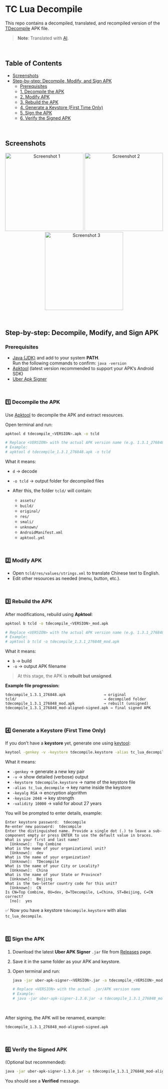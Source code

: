 # TC Lua Decompile

This repo contains a decompiled, translated, and recompiled version of the [TDecompile](https://down.7po.com/downlist/39718.html) APK file.

<!-- Source:

- https://www.heishou.org/d/247305
- https://www.9k9k.com/app/80085.html
- https://m.5577.com/d/709685
- https://www.diyiyou.com/soft/9683.html
- https://down.7po.com/downlist/39718.html -->

> **Note**: Translated with [AI](https://en.wikipedia.org/wiki/Artificial_intelligence).

<br>

## Table of Contents

- [Screenshots](#screenshots)
- [Step-by-step: Decompile, Modify, and Sign APK](#step-by-step-decompile-modify-and-sign-apk)
  - [Prerequisites](#prerequisites)
  - [1. Decompile the APK](#1️⃣-decompile-the-apk)
  - [2. Modify APK](#2️⃣-modify-apk)
  - [3. Rebuild the APK](#3️⃣-rebuild-the-apk)
  - [4. Generate a Keystore (First Time Only)](#4️⃣-generate-a-keystore-first-time-only)
  - [5. Sign the APK](#5️⃣-sign-the-apk)
  - [6. Verify the Signed APK](#6️⃣-verify-the-signed-apk)

<br>

## Screenshots

<p align="center">
  <img src="ss/Screenshot_1.png" alt="Screenshot 1" width="250"/>
  <img src="ss/Screenshot_2.png" alt="Screenshot 2" width="250"/>
  <img src="ss/Screenshot_3.png" alt="Screenshot 3" width="250"/>
</p>

<br>

## Step-by-step: Decompile, Modify, and Sign APK

### Prerequisites

- [Java (JDK)](https://www.oracle.com/java/technologies/downloads/) and add to your system **PATH**.  
  Run the following commands to confirm: `java -version`
- [Apktool](https://apktool.org/docs/install) (latest version recommended to support your APK’s Android SDK)
- [Uber Apk Signer](https://github.com/patrickfav/uber-apk-signer?tab=readme-ov-file)

<br>

### 1️⃣ Decompile the APK

Use [Apktool](https://github.com/iBotPeaches/Apktool) to decompile the APK and extract resources.

Open terminal and run:

```bash
apktool d tdecompile_<VERSION>.apk -o tcld

# Replace <VERSION> with the actual APK version name (e.g. 1.3.1_276848)
# Example:
# apktool d tdecompile_1.3.1_276848.apk -o tcld
```

What it means:

- `d` → decode
- `-o tcld` → output folder for decompiled files
- After this, the folder `tcld/` will contain:

  - `assets/`
  - `build/`
  - `original/`
  - `res/`
  - `smali/`
  - `unknown/`
  - `AndroidManifest.xml`
  - `apktool.yml`

<br>

### 2️⃣ Modify APK

- Open `tcld/res/values/strings.xml` to translate Chinese text to English.
- Edit other resources as needed (menu, button, etc.).

<br>

### 3️⃣ Rebuild the APK

After modifications, rebuild using **Apktool**:

```bash
apktool b tcld -o tdecompile_<VERSION>_mod.apk

# Replace <VERSION> with the actual APK version name (e.g. 1.3.1_276848)
# Example:
# apktool b tcld -o tdecompile_1.3.1_276848_mod.apk
```

What it means:

- `b` → build
- `-o` → output APK filename

> At this stage, the APK is **rebuilt but unsigned**.

**Example file progression:**

```
tdecompile_1.3.1_276848.apk                 → original
tcld/                                       → decompiled folder
tdecompile_1.3.1_276848_mod.apk             → rebuilt (unsigned)
tdecompile_1.3.1_276848_mod-aligned-signed.apk → final signed APK
```

<br>

### 4️⃣ Generate a Keystore (First Time Only)

If you don’t have a **keystore** yet, generate one using [keytool](https://stackoverflow.com/q/4830253):

```bash
keytool -genkey -v -keystore tdecompile.keystore -alias tc_lua_decompile -keyalg RSA -keysize 2048 -validity 10000
```

What it means:

- `-genkey` → generate a new key pair
- `-v` → show detailed (verbose) output
- `-keystore tdecompile.keystore` → name of the keystore file
- `-alias tc_lua_decompile` → key name inside the keystore
- `-keyalg RSA` → encryption algorithm
- `-keysize 2048` → key strength
- `-validity 10000` → valid for about 27 years

You will be prompted to enter details, example:

```
Enter keystore password:  tdecompile
Re-enter new password:  tdecompile
Enter the distinguished name. Provide a single dot (.) to leave a sub-component empty or press ENTER to use the default value in braces.
What is your first and last name?
  [Unknown]:  Top Combine
What is the name of your organizational unit?
  [Unknown]:  dev
What is the name of your organization?
  [Unknown]:  TDecompile
What is the name of your City or Locality?
  [Unknown]:  China
What is the name of your State or Province?
  [Unknown]:  Beijing
What is the two-letter country code for this unit?
  [Unknown]:  CN
Is CN=Top Combine, OU=dev, O=TDecompile, L=China, ST=Beijing, C=CN correct?
  [no]:  yes
```

✅ Now you have a keystore `tdecompile.keystore` with alias `tc_lua_decompile`.

<br>

### 5️⃣ Sign the APK

1. Download the latest **Uber APK Signer** `.jar` file from [Releases](https://github.com/patrickfav/uber-apk-signer/releases/latest) page.
2. Save it in the same folder as your APK and keystore.
3. Open terminal and run:

   ```bash
   java -jar uber-apk-signer-<VERSION>.jar -a tdecompile_<VERSION>_mod.apk --ks tdecompile.keystore --ksAlias tc_lua_decompile --ksPass tdecompile --ksKeyPass tdecompile

   # Replace <VERSION> with the actual .jar/APK version name
   # Example:
   # java -jar uber-apk-signer-1.3.0.jar -a tdecompile_1.3.1_276848_mod.apk --ks tdecompile.keystore --ksAlias tc_lua_decompile --ksPass tdecompile --ksKeyPass tdecompile
   ```
<br>

After signing, the APK will be renamed, example:

```
tdecompile_1.3.1_276848_mod-aligned-signed.apk
```

<br>

### 6️⃣ Verify the Signed APK

(Optional but recommended):

```bash
java -jar uber-apk-signer-1.3.0.jar -a tdecompile_1.3.1_276848_mod-aligned-signed.apk --onlyVerify
```

You should see a **Verified** message.
